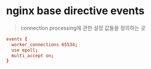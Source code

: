 # nginx base directive events

> connection processing에 관한 설정 값들을 정의하는 곳

```conf
events {
  worker_connections 65534;
  use epoll;
  multi_accept on;
}
```
